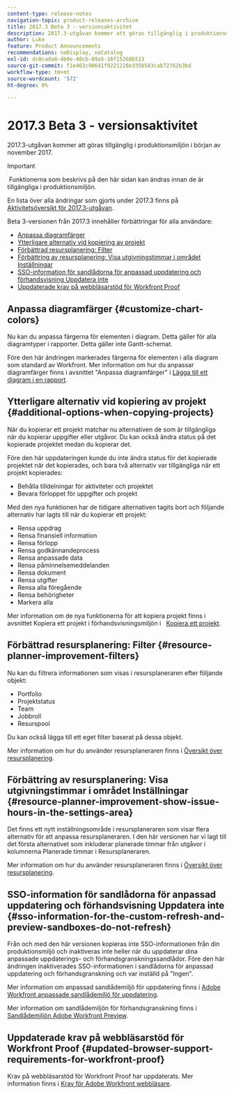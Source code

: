 ```yaml
---
content-type: release-notes
navigation-topic: product-releases-archive
title: 2017.3 Beta 3 - versionsaktivitet
description: 2017.3-utgåvan kommer att göras tillgänglig i produktionsmiljön i början av november 2017.
author: Luke
feature: Product Announcements
recommendations: noDisplay, noCatalog
exl-id: dc0cada8-4b9e-40cb-89a5-16f15268b513
source-git-commit: f1e463c90641f9221228e335b583cab72762b3bd
workflow-type: tm+mt
source-wordcount: '572'
ht-degree: 0%

---
```


# 2017.3 Beta 3 - versionsaktivitet

2017.3-utgåvan kommer att göras tillgänglig i produktionsmiljön i början av november 2017.

>[!IMPORTANT]
>
> Funktionerna som beskrivs på den här sidan kan ändras innan de är tillgängliga i produktionsmiljön.

En lista över alla ändringar som gjorts under 2017.3 finns på  [Aktivitetsöversikt för 2017.3-utgåvan](../../../../product-announcements/product-releases/quarterly-release-archive/2017.3-release-activity/2017-3-release-activity-overview.md).

Beta 3-versionen från 2017.3 innehåller förbättringar för alla användare:

* [Anpassa diagramfärger](#customize-chart-colors)
* [Ytterligare alternativ vid kopiering av projekt](#additional-options-when-copying-projects)
* [Förbättrad resursplanering: Filter](#resource-planner-improvement-filters)
* [Förbättring av resursplanering: Visa utgivningstimmar i området Inställningar](#resource-planner-improvement-show-issue-hours-in-the-settings-area)
* [SSO-information för sandlådorna för anpassad uppdatering och förhandsvisning Uppdatera inte](#sso-information-for-the-custom-refresh-and-preview-sandboxes-do-not-refresh)
* [Uppdaterade krav på webbläsarstöd för Workfront Proof](#updated-browser-support-requirements-for-workfront-proof)

## Anpassa diagramfärger {#customize-chart-colors}

Nu kan du anpassa färgerna för elementen i diagram. Detta gäller för alla diagramtyper i rapporter. Detta gäller inte Gantt-schemat.

Före den här ändringen markerades färgerna för elementen i alla diagram som standard av Workfront. Mer information om hur du anpassar diagramfärger finns i avsnittet &quot;Anpassa diagramfärger&quot; i [Lägga till ett diagram i en rapport](../../../../reports-and-dashboards/reports/creating-and-managing-reports/add-chart-report.md).

## Ytterligare alternativ vid kopiering av projekt {#additional-options-when-copying-projects}

När du kopierar ett projekt matchar nu alternativen de som är tillgängliga när du kopierar uppgifter eller utgåvor. Du kan också ändra status på det kopierade projektet medan du kopierar det.

Före den här uppdateringen kunde du inte ändra status för det kopierade projektet när det kopierades, och bara två alternativ var tillgängliga när ett projekt kopierades:

* Behålla tilldelningar för aktiviteter och projektet
* Bevara förloppet för uppgifter och projekt

Med den nya funktionen har de tidigare alternativen tagits bort och följande alternativ har lagts till när du kopierar ett projekt:

* Rensa uppdrag
* Rensa finansiell information
* Rensa förlopp
* Rensa godkännandeprocess
* Rensa anpassade data
* Rensa påminnelsemeddelanden
* Rensa dokument
* Rensa utgifter
* Rensa alla föregående
* Rensa behörigheter
* Markera alla

Mer information om de nya funktionerna för att kopiera projekt finns i avsnittet Kopiera ett projekt i förhandsvisningsmiljön i   [Kopiera ett projekt](../../../../manage-work/projects/manage-projects/copy-project.md).

## Förbättrad resursplanering: Filter {#resource-planner-improvement-filters}

Nu kan du filtrera informationen som visas i resursplaneraren efter följande objekt:

* Portfolio
* Projektstatus
* Team
* Jobbroll
* Resurspool

Du kan också lägga till ett eget filter baserat på dessa objekt.

Mer information om hur du använder resursplaneraren finns i [Översikt över resursplanering](../../../../resource-mgmt/resource-planning/get-started-resource-planner.md). 

## Förbättring av resursplanering: Visa utgivningstimmar i området Inställningar {#resource-planner-improvement-show-issue-hours-in-the-settings-area}

Det finns ett nytt inställningsområde i resursplaneraren som visar flera alternativ för att anpassa resursplaneraren. I den här versionen har vi lagt till det första alternativet som inkluderar planerade timmar från utgåvor i kolumnerna Planerade timmar i Resursplaneraren.

Mer information om hur du använder resursplaneraren finns i [Översikt över resursplanering](../../../../resource-mgmt/resource-planning/get-started-resource-planner.md).

## SSO-information för sandlådorna för anpassad uppdatering och förhandsvisning Uppdatera inte {#sso-information-for-the-custom-refresh-and-preview-sandboxes-do-not-refresh}

Från och med den här versionen kopieras inte SSO-informationen från din produktionsmiljö och inaktiveras inte heller när du uppdaterar dina anpassade uppdaterings- och förhandsgranskningssandlådor. Före den här ändringen inaktiverades SSO-informationen i sandlådorna för anpassad uppdatering och förhandsgranskning och var inställd på &quot;Ingen&quot;.

Mer information om anpassad sandlådemiljö för uppdatering finns i [Adobe Workfront anpassade sandlådemiljö för uppdatering](../../../../administration-and-setup/set-up-workfront/workfront-testing-environments/wf-custom-refresh-sandbox-environment.md).

Mer information om sandlådemiljön för förhandsgranskning finns i [Sandlådemiljön Adobe Workfront Preview](../../../../administration-and-setup/set-up-workfront/workfront-testing-environments/wf-preview-sandbox-environment.md).

## Uppdaterade krav på webbläsarstöd för Workfront Proof {#updated-browser-support-requirements-for-workfront-proof}

Krav på webbläsarstöd för Workfront Proof har uppdaterats. Mer information finns i [Krav för Adobe Workfront webbläsare](../../../../workfront-basics/workfront-browser-requirements.md).
